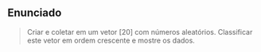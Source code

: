 ## Enunciado

> Criar e coletar em um vetor [20] com números aleatórios. Classificar este vetor em ordem crescente e mostre os dados.